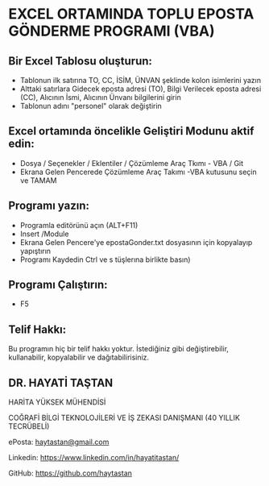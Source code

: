 # EXCEL ORTAMINDA TOPLU EPOSTA GÖNDERME PROGRAMI (VBA)

## Bir Excel Tablosu oluşturun:
- Tablonun ilk satırına TO, CC, İSİM, ÜNVAN şeklinde kolon isimlerini yazın
- Alttaki satırlara Gidecek eposta adresi (TO), Bilgi Verilecek eposta adresi (CC), Alıcının İsmi, Alıcının Ünvanı bilgilerini girin
- Tablonun adını "personel" olarak değiştirin

## Excel ortamında öncelikle Geliştiri Modunu aktif edin:
- Dosya / Seçenekler / Eklentiler / Çözümleme Araç Tkımı - VBA / Git
- Ekrana Gelen Pencerede Çözümleme Araç Takımı -VBA kutusunu seçin ve TAMAM

## Programı yazın:
- Programla editörünü açın (ALT+F11)
- Insert /Module
- Ekrana Gelen Pencere'ye epostaGonder.txt dosyasının için kopyalayıp yapıştırın
- Programı Kaydedin Ctrl ve s tüşlerına birlikte basın)
  
## Programı Çalıştırın:
- F5

## Telif Hakkı: 
Bu programın hiç bir telif hakkı yoktur. 
İstediğiniz gibi değiştirebilir, kullanabilir, kopyalabilir ve dağıtabilirisiniz.

## DR. HAYATİ TAŞTAN

HARİTA YÜKSEK MÜHENDİSİ

COĞRAFİ BİLGİ TEKNOLOJİLERİ VE İŞ ZEKASI DANIŞMANI (40 YILLIK TECRÜBELİ)

ePosta: haytastan@gmail.com

Linkedin: https://www.linkedin.com/in/hayatitastan/

GitHub: https://github.com/haytastan

